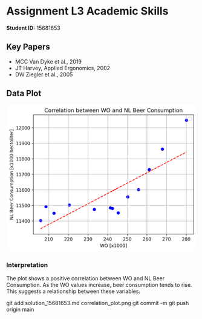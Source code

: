 # Assignment L3 Academic Skills

**Student ID:** 15681653

## Key Papers
- MCC Van Dyke et al., 2019
- JT Harvey, Applied Ergonomics, 2002
- DW Ziegler et al., 2005

## Data Plot
![Correlation between WO and Beer Consumption](goodplot.png)

### Interpretation
The plot shows a positive correlation between WO and NL Beer Consumption. As the WO values increase, beer consumption tends to rise. This suggests a relationship between these variables.

git add solution_15681653.md correlation_plot.png
git commit -m 
git push origin main
